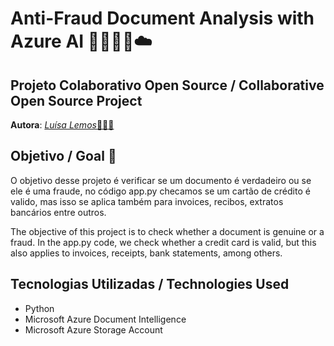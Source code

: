 # Anti-Fraud Document Analysis with Azure AI  🕵🏻‍♀️🤖☁️

## Projeto Colaborativo Open Source / Collaborative Open Source Project
**Autora**: [*Luísa Lemos*👩🏻‍💻](https://github.com/Luisaphysics22) 

## Objetivo / Goal 🎯

O objetivo desse projeto é verificar se um documento é verdadeiro ou se ele é uma fraude, no código app.py checamos se um cartão de crédito é valido, mas isso se aplica também para invoices, recibos, extratos bancários entre outros. 

The objective of this project is to check whether a document is genuine or a fraud. In the app.py code, we check whether a credit card is valid, but this also applies to invoices, receipts, bank statements, among others.

## Tecnologias Utilizadas / Technologies Used

- Python 
- Microsoft Azure Document Intelligence
- Microsoft Azure Storage Account








